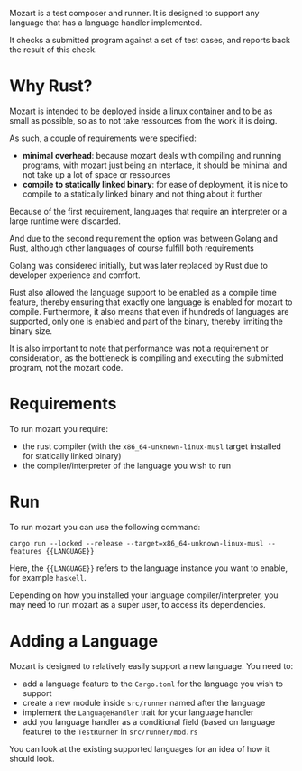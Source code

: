 Mozart is a test composer and runner. It is designed to support any language that has a language handler implemented.

It checks a submitted program against a set of test cases, and reports back the result of this check.

# Why Rust?

Mozart is intended to be deployed inside a linux container and to be as small as possible, so as to not take ressources from the work it is doing.

As such, a couple of requirements were specified:

- **minimal overhead**: because mozart deals with compiling and running programs, with mozart just being an interface, it should be minimal and not take up a lot of space or ressources
- **compile to statically linked binary**: for ease of deployment, it is nice to compile to a statically linked binary and not thing about it further

Because of the first requirement, languages that require an interpreter or a large runtime were discarded.

And due to the second requirement the option was between Golang and Rust, although other languages of course fulfill both requirements

Golang was considered initially, but was later replaced by Rust due to developer experience and comfort.

Rust also allowed the language support to be enabled as a compile time feature, thereby ensuring that exactly one language is enabled for mozart to compile.
Furthermore, it also means that even if hundreds of languages are supported, only one is enabled and part of the binary, thereby limiting the binary size.

It is also important to note that performance was not a requirement or consideration, as the bottleneck is compiling and executing the submitted program, not the mozart code.

# Requirements

To run mozart you require:

- the rust compiler (with the `x86_64-unknown-linux-musl` target installed for statically linked binary)
- the compiler/interpreter of the language you wish to run

# Run

To run mozart you can use the following command:

```
cargo run --locked --release --target=x86_64-unknown-linux-musl --features {{LANGUAGE}}
```

Here, the `{{LANGUAGE}}` refers to the language instance you want to enable, for example `haskell`.

Depending on how you installed your language compiler/interpreter, you may need to run mozart as a super user, to access its dependencies.

# Adding a Language

Mozart is designed to relatively easily support a new language. You need to:

- add a language feature to the `Cargo.toml` for the language you wish to support
- create a new module inside `src/runner` named after the language
- implement the `LanguageHandler` trait for your language handler
- add you language handler as a conditional field (based on language feature) to the `TestRunner` in `src/runner/mod.rs`

You can look at the existing supported languages for an idea of how it should look.
